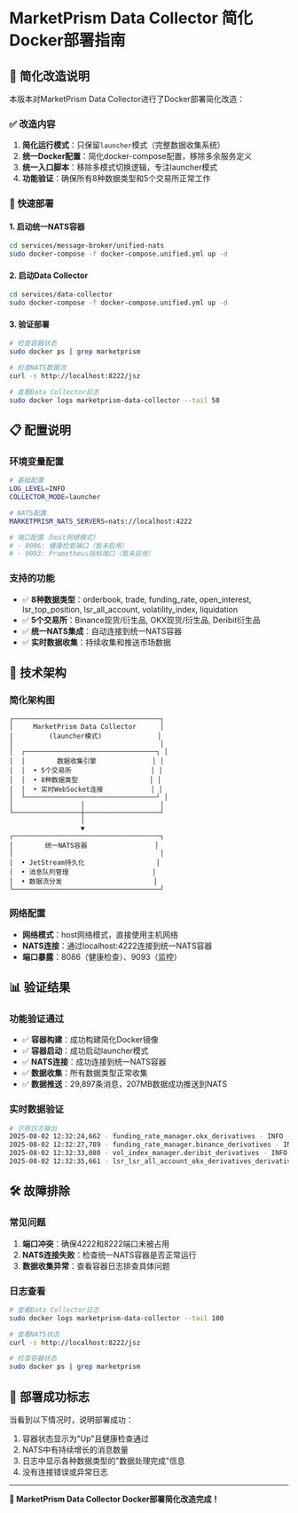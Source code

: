 # MarketPrism Data Collector 简化Docker部署指南

## 🎯 **简化改造说明**

本版本对MarketPrism Data Collector进行了Docker部署简化改造：

### ✅ **改造内容**
1. **简化运行模式**：只保留`launcher`模式（完整数据收集系统）
2. **统一Docker配置**：简化docker-compose配置，移除多余服务定义
3. **统一入口脚本**：移除多模式切换逻辑，专注launcher模式
4. **功能验证**：确保所有8种数据类型和5个交易所正常工作

### 🚀 **快速部署**

#### 1. 启动统一NATS容器
```bash
cd services/message-broker/unified-nats
sudo docker-compose -f docker-compose.unified.yml up -d
```

#### 2. 启动Data Collector
```bash
cd services/data-collector
sudo docker-compose -f docker-compose.unified.yml up -d
```

#### 3. 验证部署
```bash
# 检查容器状态
sudo docker ps | grep marketprism

# 检查NATS数据流
curl -s http://localhost:8222/jsz

# 查看Data Collector日志
sudo docker logs marketprism-data-collector --tail 50
```

## 📋 **配置说明**

### 环境变量配置
```bash
# 基础配置
LOG_LEVEL=INFO
COLLECTOR_MODE=launcher

# NATS配置
MARKETPRISM_NATS_SERVERS=nats://localhost:4222

# 端口配置（host网络模式）
# - 8086: 健康检查端口（暂未启用）
# - 9093: Prometheus指标端口（暂未启用）
```

### 支持的功能
- ✅ **8种数据类型**：orderbook, trade, funding_rate, open_interest, lsr_top_position, lsr_all_account, volatility_index, liquidation
- ✅ **5个交易所**：Binance现货/衍生品, OKX现货/衍生品, Deribit衍生品
- ✅ **统一NATS集成**：自动连接到统一NATS容器
- ✅ **实时数据收集**：持续收集和推送市场数据

## 🔧 **技术架构**

### 简化架构图
```
┌─────────────────────────────────────┐
│     MarketPrism Data Collector      │
│         (launcher模式)              │
│                                     │
│  ┌─────────────────────────────────┐ │
│  │        数据收集引擎              │ │
│  │  • 5个交易所                    │ │
│  │  • 8种数据类型                  │ │
│  │  • 实时WebSocket连接            │ │
│  └─────────────────────────────────┘ │
│                 │                   │
└─────────────────┼───────────────────┘
                  │
                  ▼
┌─────────────────────────────────────┐
│        统一NATS容器                 │
│                                     │
│  • JetStream持久化                  │
│  • 消息队列管理                     │
│  • 数据流分发                       │
└─────────────────────────────────────┘
```

### 网络配置
- **网络模式**：host网络模式，直接使用主机网络
- **NATS连接**：通过localhost:4222连接到统一NATS容器
- **端口暴露**：8086（健康检查）、9093（监控）

## 📊 **验证结果**

### 功能验证通过
- ✅ **容器构建**：成功构建简化Docker镜像
- ✅ **容器启动**：成功启动launcher模式
- ✅ **NATS连接**：成功连接到统一NATS容器
- ✅ **数据收集**：所有数据类型正常收集
- ✅ **数据推送**：29,897条消息，207MB数据成功推送到NATS

### 实时数据验证
```bash
# 示例日志输出
2025-08-02 12:32:24,662 - funding_rate_manager.okx_derivatives - INFO - 资金费率数据处理完成
2025-08-02 12:32:27,789 - funding_rate_manager.binance_derivatives - INFO - 资金费率数据处理完成  
2025-08-02 12:32:33,080 - vol_index_manager.deribit_derivatives - INFO - 波动率指数数据处理完成
2025-08-02 12:32:35,661 - lsr_lsr_all_account_okx_derivatives_derivatives - INFO - lsr_all_account数据处理完成
```

## 🛠️ **故障排除**

### 常见问题
1. **端口冲突**：确保4222和8222端口未被占用
2. **NATS连接失败**：检查统一NATS容器是否正常运行
3. **数据收集异常**：查看容器日志排查具体问题

### 日志查看
```bash
# 查看Data Collector日志
sudo docker logs marketprism-data-collector --tail 100

# 查看NATS状态
curl -s http://localhost:8222/jsz

# 检查容器状态
sudo docker ps | grep marketprism
```

## 🎉 **部署成功标志**

当看到以下情况时，说明部署成功：
1. 容器状态显示为"Up"且健康检查通过
2. NATS中有持续增长的消息数量
3. 日志中显示各种数据类型的"数据处理完成"信息
4. 没有连接错误或异常日志

---

**🎊 MarketPrism Data Collector Docker部署简化改造完成！**
